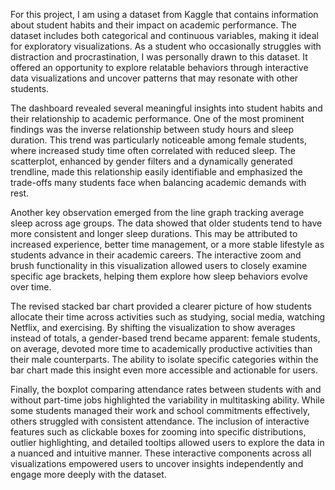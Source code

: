   For this project, I am using a dataset from Kaggle that contains information about student habits and their impact on academic performance. The dataset includes both categorical and continuous variables, making it ideal for exploratory visualizations.
As a student who occasionally struggles with distraction and procrastination, I was personally drawn to this dataset. It offered an opportunity to explore relatable behaviors through interactive data visualizations and uncover patterns that may resonate with other students.	

  The dashboard revealed several meaningful insights into student habits and their relationship to academic performance. One of the most prominent findings was the inverse relationship between study hours and sleep duration. This trend was particularly noticeable among female students, where increased study time often correlated with reduced sleep. The scatterplot, enhanced by gender filters and a dynamically generated trendline, made this relationship easily identifiable and emphasized the trade-offs many students face when balancing academic demands with rest.

  Another key observation emerged from the line graph tracking average sleep across age groups. The data showed that older students tend to have more consistent and longer sleep durations. This may be attributed to increased experience, better time management, or a more stable lifestyle as students advance in their academic careers. The interactive zoom and brush functionality in this visualization allowed users to closely examine specific age brackets, helping them explore how sleep behaviors evolve over time.

  The revised stacked bar chart provided a clearer picture of how students allocate their time across activities such as studying, social media, watching Netflix, and exercising. By shifting the visualization to show averages instead of totals, a gender-based trend became apparent: female students, on average, devoted more time to academically productive activities than their male counterparts. The ability to isolate specific categories within the bar chart made this insight even more accessible and actionable for users.

  Finally, the boxplot comparing attendance rates between students with and without part-time jobs highlighted the variability in multitasking ability. While some students managed their work and school commitments effectively, others struggled with consistent attendance. The inclusion of interactive features such as clickable boxes for zooming into specific distributions, outlier highlighting, and detailed tooltips allowed users to explore the data in a nuanced and intuitive manner. These interactive components across all visualizations empowered users to uncover insights independently and engage more deeply with the dataset.
